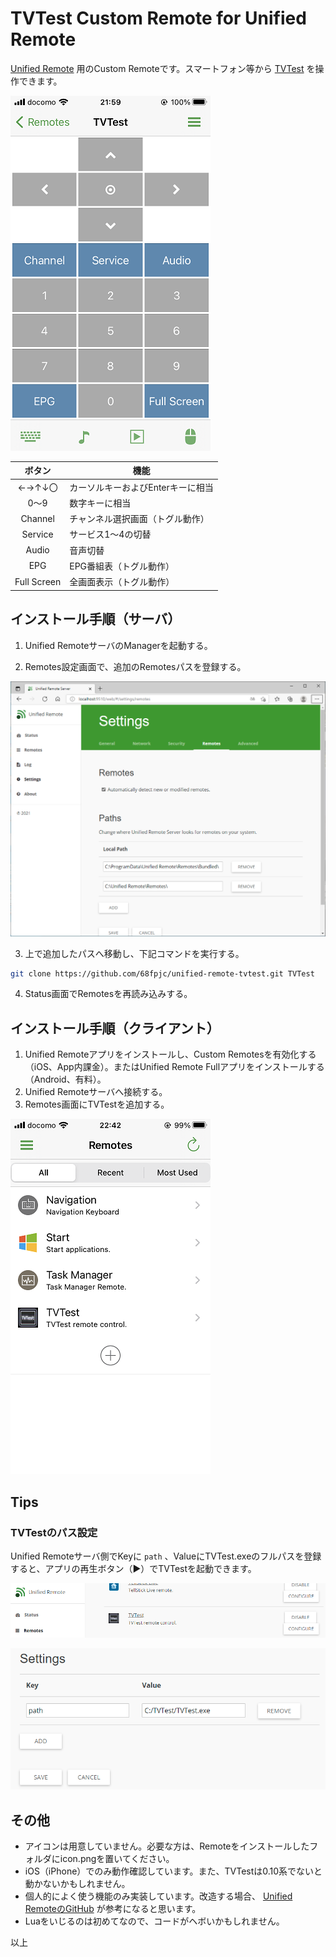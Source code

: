 # TVTest Custom Remote for Unified Remote

[Unified Remote](https://www.unifiedremote.com/) 用のCustom Remoteです。スマートフォン等から [TVTest](https://github.com/DBCTRADO/TVTest) を操作できます。

![](ignore/2021-09-20-22-33-12.png)

| ボタン | 機能 |
|:-:|-|
| ←→↑↓〇 | カーソルキーおよびEnterキーに相当 |
| 0～9 | 数字キーに相当 |
| Channel | チャンネル選択画面（トグル動作） |
| Service | サービス1～4の切替 |
| Audio | 音声切替 |
| EPG | EPG番組表（トグル動作） |
| Full Screen | 全画面表示（トグル動作） |

## インストール手順（サーバ）

1. Unified RemoteサーバのManagerを起動する。

2. Remotes設定画面で、追加のRemotesパスを登録する。

![](ignore/2021-09-20-22-55-51.png)

3. 上で追加したパスへ移動し、下記コマンドを実行する。

```sh
git clone https://github.com/68fpjc/unified-remote-tvtest.git TVTest
```

4. Status画面でRemotesを再読み込みする。

## インストール手順（クライアント）

1. Unified Remoteアプリをインストールし、Custom Remotesを有効化する（iOS、App内課金）。またはUnified Remote Fullアプリをインストールする（Android、有料）。
2. Unified Remoteサーバへ接続する。
3. Remotes画面にTVTestを追加する。

![](ignore/2021-09-20-22-43-48.png)

## Tips

### TVTestのパス設定

Unified Remoteサーバ側でKeyに `path` 、ValueにTVTest.exeのフルパスを登録すると、アプリの再生ボタン（▶）でTVTestを起動できます。

![](ignore/2021-09-20-22-58-59.png)

![](ignore/2021-09-20-23-00-09.png)

## その他

- アイコンは用意していません。必要な方は、Remoteをインストールしたフォルダにicon.pngを置いてください。
- iOS（iPhone）でのみ動作確認しています。また、TVTestは0.10系でないと動かないかもしれません。
- 個人的によく使う機能のみ実装しています。改造する場合、 [Unified RemoteのGitHub](https://github.com/unifiedremote) が参考になると思います。
- Luaをいじるのは初めてなので、コードがヘボいかもしれません。

以上
